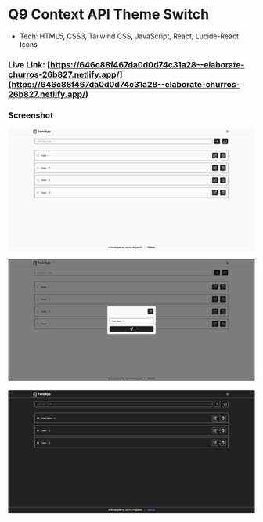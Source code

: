 # Q9 Context API Theme Switch


- Tech: HTML5, CSS3, Tailwind CSS, JavaScript, React, Lucide-React Icons


### Live Link: [https://646c88f467da0d0d74c31a28--elaborate-churros-26b827.netlify.app/](https://646c88f467da0d0d74c31a28--elaborate-churros-26b827.netlify.app/)


### Screenshot


![Screenshot-1](./Screenshot/Screenshot-1-min.png)


![Screenshot-2](./Screenshot/Screenshot-2-min.png)


![Screenshot-3](./Screenshot/Screenshot-3-min.png)